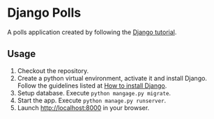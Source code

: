 # Django Polls

A polls application created by following the [Django tutorial](https://docs.djangoproject.com/en/3.2/intro/tutorial01/).

## Usage

1. Checkout the repository.
2. Create a python virtual environment, activate it and install Django. Follow the guidelines listed at [How to install Django](https://docs.djangoproject.com/en/3.2/topics/install/).
3. Setup database. Execute `python mangage.py migrate`.
4. Start the app. Execute `python manage.py runserver`.
5. Launch [http://localhost:8000](http://localhost:8000/) in your browser.
